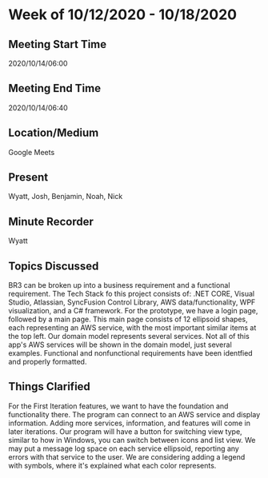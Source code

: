 # Week of 10/12/2020 - 10/18/2020

## Meeting Start Time

2020/10/14/06:00

## Meeting End Time

2020/10/14/06:40

## Location/Medium

Google Meets

## Present

Wyatt, Josh, Benjamin, Noah, Nick

## Minute Recorder

Wyatt

## Topics Discussed

BR3 can be broken up into a business requirement and a functional requirement. The Tech Stack fo this project consists of: .NET CORE, Visual Studio, Atlassian, SyncFusion Control Library, AWS data/functionality, WPF visualization, and a C# framework. For the prototype, we have a login page, followed by a main page. This main page consists of 12 ellipsoid shapes, each representing an AWS service, with the most important similar items at the top left. Our domain model represents several services. Not all of this app's AWS services will be shown in the domain model, just several examples. Functional and nonfunctional requirements have been identfied and properly formatted.

## Things Clarified

For the First Iteration features, we want to have the foundation and functionality there. The program can connect to an AWS service and display information. Adding more services, information, and features will come in later iterations. Our program will have a button for switching view type, similar to how in Windows, you can switch between icons and list view. We may put a message log space on each service ellipsoid, reporting any errors with that service to the user. We are considering adding a legend with symbols, where it's explained what each color represents.
